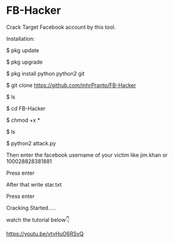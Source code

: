 # FB-Hacker
Crack Target Facebook account by this tool.

Installation:

$ pkg update


$ pkg upgrade

$ pkg install python python2 git

$ git clone https://github.com/mhrPranto/FB-Hacker

$ ls

$ cd FB-Hacker

$ chmod +x *

$ ls

$ python2 attack.py

Then enter the facebook username of your victim like jim.khan or 100028828381881

Press enter

After that write star.txt

Press enter

Cracking Started.....

watch the tutorial below👇

https://youtu.be/vtvHuO6RSvQ

